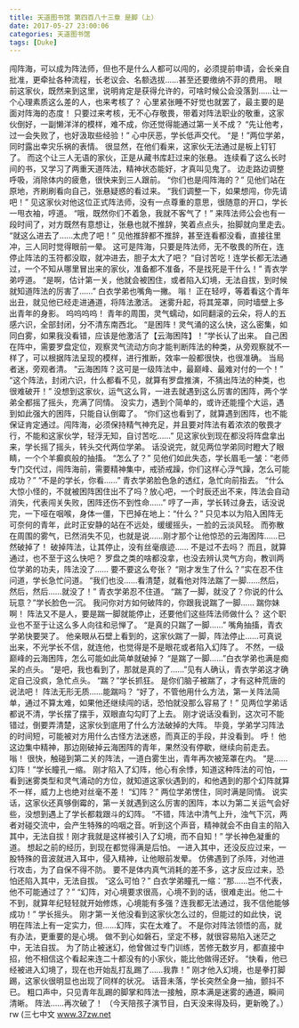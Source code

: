 ```yaml
---
title: 天道图书馆 第四百八十三章 是脚（上）
date: 2017-05-27 23:00:06
categories: 天道图书馆
tags: [Duke]
---
```


闯阵海，可以成为阵法师，但也不是什么人都可以闯的，必须提前申请，会长亲自批准，更牵扯各种流程，长老议会、名额选拔……甚至还要缴纳不菲的费用。
眼前这家伙，既然来到这里，说明肯定是获得允许的，可啥时候公会没落到……让一个心理素质这么差的人，也来考核了？
心里紧张睡不好觉也就罢了，最主要的是面对阵海的态度！
只要过来考核，无不心存敬畏，带着对阵法职业的敬重，这家伙倒好，一副懒洋洋的模样，难不成，你还觉得能通过第一关不成？
“先让他考，过一会失败了，也好汲取些经验！”
心中厌恶，学长低声交代。
“是！”两位学弟，同时露出幸灾乐祸的表情。
很显然，在他们看来，这家伙无法通过是板上钉钉了。
而这个让三人无语的家伙，正是从藏书库赶过来的张悬。
连续看了这么长时间的书，又学习了两重天道阵法，精神状态能好，才真叫见鬼了。
边走路边调整呼吸，消除体内的疲惫，很快来到三人跟前。
“你们也是闯阵海的？”
见他们站在原地，齐刷刷看向自己，张悬疑惑的看过来。
“我们调整一下，如果想闯，你先请吧！”
见这家伙对他这位正式阵法师，没有一点尊重的意思，很随意的开口，学长一甩衣袖，哼道。
“哦，既然你们不着急，我就不客气了！”
来阵法师公会也有一段时间了，对方既然有意想让，张悬也就不推辞，笑着点点头，抬脚就向里走去。
“就这么进去了……太虎了吧！”
见他推辞都不推辞，甚至连看都没看，直接往里冲，三人同时觉得眼前一晕。
这可是阵海，只要是阵法师，无不敬畏的所在，连停止阵法的玉符都没取，就冲进去，胆子太大了吧？
“自讨苦吃！连学长都无法通过，一个不知从哪里冒出来的家伙，准备都不准备，不是找死是干什么！”
青衣学弟哼道。
“是啊，估计第一关，他就会被困住，或者陷入幻境，无法自拔，到时候就知道阵法的厉害了……”
白衣学弟也嘴角一撇。
嗡！
正在轻哼，等着看这个青年出丑，就见他已经走进通道，将阵法激活。
迷雾升起，将其笼罩，同时墙壁上多出青年的身影。
呜呜呜呜！
青年的周围，灵气蠕动，如同翻滚的云朵，将人的五感六识，全部封闭，分不清东南西北。
“是困阵！灵气涌的这么快，这么密集，如同白雾，如果我没看错，应该是他激活了【云海困阵】！”学长认了出来。
自己困在阵中，需要罗盘定位，观察灵气流动方向才能判断阵法的种类，从旁观察就不一样了，可以根据阵法呈现的模样，进行推断，效率一般都很快，也很准确。
当局者迷，旁观者清。
“云海困阵？这可是一级阵法中，最巅峰、最难对付的一个！”
“这个阵法，封闭六识，什么都看不见，就算有罗盘推演，不猜出阵法的种类，也很难破开！”
没想到这家伙，运气这么背，一进去就遇到这么厉害的困阵，两个学弟全都摇了摇头，充满了同情。
没实力，遇到个简单的，或许还能撞个大运，遇到如此强大的困阵，只能自认倒霉了。
“你们这也看到了，就算遇到困阵，也不能保证肯定通过。闯阵海，必须保持精气神充足，并且要对阵法有着浓浓的敬畏才行，不能和这家伙学，轻浮无知，自讨苦吃……”
见这家伙到现在都没将阵盘拿出来，学长摇了摇头，转头交代两位学弟。
话没说完，就见两位学弟同时瞪大了眼睛，一个个羊癫疯般的抽搐。
“怎么了？”
见他们如此失态，学长眉毛一皱：“老师专门交代过，闯阵海前，需要精神集中，戒骄戒躁，你们这样心浮气躁，怎么可能成功？”
“不是的学长，你看……”
青衣学弟脸色急的透红，急忙向前指去。
“什么大惊小怪的，不就被困阵困住出不了吗？放心吧，一个时辰还出不来，阵法会自动消失，代表闯关失败，困阵还伤不到性命……”
哼了一声，学长转过身去，话没说完，一下哑在咽喉，身体一僵，下巴掉在地上：“什么？”
只见本以为陷入困阵无可奈何的青年，此时正安静的站在不远处，缓缓摇头，一脸的云淡风轻。
而弥散在周围的雾气，已然消失不见，也就是说……刚才那个让他惊恐的云海困阵……已然破掉了！
破掉阵法，让其停止，没有丝毫痕迹……
不是过不去吗？
而且，就算通过，也不至于这么快吧？
罗盘之类的啥都没拿，也没去辨认灵气方向，教训两位学弟的功夫，阵法没了……
要不要这么夸张？
“刚才发生了什么？”实在忍不住问道，学长急忙问道。
“我们也没……看清楚，就看他对阵法踹了一脚……然后，然后，然后……就没了！”
青衣学弟忍不住道。
“踹了一脚，就没了？你说的什么玩意？”学长脸色一沉。
我问你对方如何破阵的，你跟我说踹了一脚……
踹你妹啊！
阵法又不是人，要是踹一脚就能停止，还要他们这些阵法师做什么？
这个职业也不至于让这么多人向往和忌惮了。
“是真的只踹了一脚……”
嘴角抽搐，青衣学弟快要哭了。
他亲眼从石壁上看到的，这家伙踹了一脚，阵法停止……可真说出来，不光学长不信，就连他，也觉得是不是眼花或者陷入幻阵了。
不然，一级巅峰的云海困阵，怎么可能如此简单就破掉？
“是踹了一脚……”白衣学弟也满是痴呆的点头。
“是吧，我也看到了，那就是真的了……”见有人确认，青衣学弟这才确定自己没疯，急忙点头。
“踹？”学长抓狂。
是你们脑子被踹了，才有这种荒唐的说法吧！
阵法无形无质……能踹吗？
“好了，不管他用什么方法，第一关阵法简单，通过不算太难，如果他还继续闯的话，恐怕就没那么容易了！”
见两位学弟话都说不清，学长摆了摆手，双眼直勾勾盯了上去。
刚才说话没看到，这次可不能错过，倒要弄清楚，这家伙到底用了什么方法破掉的大阵。
毕竟，学弟学习阵法的时间短，可能被对方用什么古怪方法迷惑，而真正的手段，并没看到。
呼！
他这边集中精神，那边刚破掉云海困阵的青年，果然没有停歇，继续向前走去。
嗡！
很快，触碰到第二关的阵法，一道白雾生出，青年再次被笼罩在内。
“是……幻阵！”学长瞳孔一缩。
刚才陷入了幻阵，他心有余悸，知道这种阵法的可怕，一看到迷雾类型和灵气涌动的方位，就知道这家伙遇到的，和他遇到的那个幻阵就算不一样，威力上也绝对丝毫不差！
“幻阵？”
两位学弟愣住，同时满是同情。
说实话，这家伙还真够倒霉的，第一关就遇到这么厉害的困阵，本以为第二关运气会好些，没想到遇上了学长都栽跟斗的幻阵。
“不错，阵法中清气上升，浊气下沉，两者对碰交流中，会产生特殊的呜咽之音。听到这个声音，精神就会不由自主的陷入其中，无法自拔！刚才我就是这样被引入了幻境，而不自知！”
学长神色凝重的道。
想起之前的经历，到现在都觉得满是后怕。
一进入其中，还没反应过来，一股特殊的音波就进入耳中，侵入精神，让他眼前发晕。
仿佛遇到了杀阵，对他进行攻击，为了自保不得不防。
要不是体内真气消耗的差不多，这才反应过来，恐怕还陷入其中，无法自拔。
“这么可怕？”
白衣学弟瞳孔一缩：“那……岂不代表，他不可能通过了？”
“幻阵，对心境要求很高，心境不到的话，很难走出。他二十不到，就算年纪轻轻就开始修炼，心境能有多强？连我都无法通过，我不信他能够成功！”
学长摇头。
刚才第一关他没看到这家伙怎么过的，但能过的如此快，说明在阵法上有一定实力，但……幻阵，实在太难了。
不是你对阵法领悟的高，就有办法，更重要的是心境。
做不到心如磐石，坚定不移，就很容易陷入迷茫之中，无法自拔。
为了防止被迷幻，他曾做过专门训练，苦修无数岁月，都直接中招，他不相信这个看起来连二十都没有的小家伙，能比他做得还好。
“快看，他已经被进入幻境了，现在也开始乱打乱踢了……我靠！”
刚才他入幻境，也是拳打脚踢，这家伙很明显也出现了同样的状况。
话音未落，学长突然全身一抽，颤抖不已。
粗口声中，只见青年乱踢的脚掌和阵法一接触，原本满是迷雾的通道，瞬间清晰。
阵法……再次破了！
（今天陪孩子演节目，白天没来得及码，更新晚了。）rw
(三七中文 www.37zw.net
